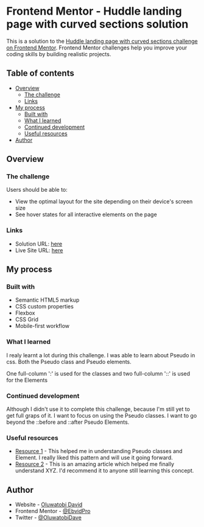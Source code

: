 # Frontend Mentor - Huddle landing page with curved sections solution

This is a solution to the [Huddle landing page with curved sections challenge on Frontend Mentor](https://www.frontendmentor.io/challenges/huddle-landing-page-with-curved-sections-5ca5ecd01e82137ec91a50f2). Frontend Mentor challenges help you improve your coding skills by building realistic projects.

## Table of contents

- [Overview](#overview)
  - [The challenge](#the-challenge)
  - [Links](#links)
- [My process](#my-process)
  - [Built with](#built-with)
  - [What I learned](#what-i-learned)
  - [Continued development](#continued-development)
  - [Useful resources](#useful-resources)
- [Author](#author)

## Overview

### The challenge

Users should be able to:

- View the optimal layout for the site depending on their device's screen size
- See hover states for all interactive elements on the page

### Links

- Solution URL: [here](https://www.frontendmentor.io/solutions/huddle-landing-page-with-curved-sections-kx9jLxI_p)
- Live Site URL: [here](https://huddle-landingpage-oluwatobi.netlify.app/)

## My process

### Built with

- Semantic HTML5 markup
- CSS custom properties
- Flexbox
- CSS Grid
- Mobile-first workflow

### What I learned

I realy learnt a lot during this challenge. I was able to learn about Pseudo in css. Both the Pseudo class and Pseudo elements.

One full-column ':' is used for the classes and two full-column '::' is used for the Elements

### Continued development

Although I didn't use it to complete this challenge, because I'm still yet to get full graps of it. I want to focus on using the Pseudo classes. I want to go beyond the ::before and ::after Pseudo Elements.

### Useful resources

- [Resource 1](https://youtu.be/OtBpgtqrjyo) - This helped me in understanding Pseudo classes and Element. I really liked this pattern and will use it going forward.
- [Resource 2](https://blog.logrocket.com/how-to-create-fancy-corners-in-css/) - This is an amazing article which helped me finally understand XYZ. I'd recommend it to anyone still learning this concept.

## Author

- Website - [Oluwatobi David](https://ebvidpro.github.io/Oluwatobi-David/)
- Frontend Mentor - [@EbvidPro](https://www.frontendmentor.io/profile/EbvidPro)
- Twitter - [@OluwatobiDave](https://twitter.com/OluwatobiDave)
